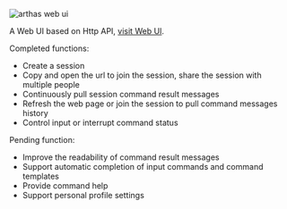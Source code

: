 ![](https://arthas.aliyun.com/doc/_images/arthas-web-ui.png "arthas web ui")

A Web UI based on Http API, [visit Web UI]({{TRAFFIC_HOST1_8563}}/ui).

Completed functions:

* Create a session
* Copy and open the url to join the session, share the session with
  multiple people
* Continuously pull session command result messages
* Refresh the web page or join the session to pull command messages
  history
* Control input or interrupt command status


Pending function:

* Improve the readability of command result messages
* Support automatic completion of input commands and command templates
* Provide command help
* Support personal profile settings

